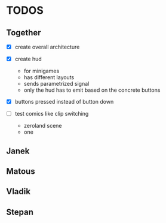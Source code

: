 # TODOS

## Together

- [x] create overall architecture
- [x] create hud
  - for minigames
  - has different layouts
  - sends parametrized signal
  - only the hud has to emit based on the concrete buttons 
- [x] buttons pressed instead of button down

- [ ] test comics like clip switching
  - zeroland scene
  - one 

## Janek

## Matous

## Vladik

## Stepan